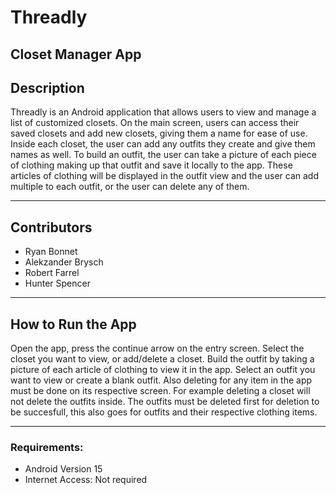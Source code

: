 # Threadly
## Closet Manager App

## Description

Threadly is an Android application that allows users to view and manage a list of customized closets. On the main screen, users can access their saved closets and add new closets, giving them a name for ease of use. Inside each closet, the user can add any outfits they create and give them names as well. To build an outfit, the user can take a picture of each piece of clothing making up that outfit and save it locally to the app. These articles of clothing will be displayed in the outfit view and the user can add multiple to each outfit, or the user can delete any of them.

---

## Contributors

- Ryan Bonnet
- Alekzander Brysch
- Robert Farrel
- Hunter Spencer

---

## How to Run the App

Open the app, press the continue arrow on the entry screen. Select the closet you want to view, or add/delete a closet. Build the outfit by taking a picture of each article of clothing to view it in the app. Select an outfit you want to view or create a blank outfit. Also deleting for any item in the app must be done on its respective screen. For example deleting a closet will not delete the outfits inside. The outfits must be deleted first for deletion to be succesfull, this also goes for outfits and their respective clothing items.

---

### Requirements:

- Android Version 15
- Internet Access: Not required
